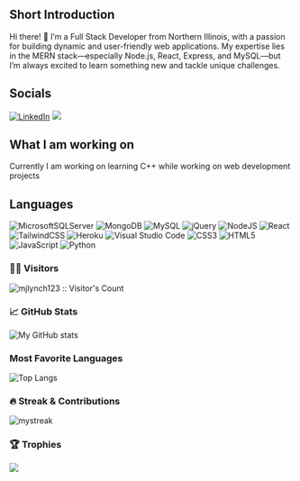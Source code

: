 ## Short Introduction
Hi there! 👋 I’m a Full Stack Developer from Northern Illinois, with a passion for building dynamic and user-friendly web applications. My expertise lies in the MERN stack—especially Node.js, React, Express, and MySQL—but I’m always excited to learn something new and tackle unique challenges.

## Socials
<a href="https://www.linkedin.com/in/martin-lynch-838976123" target="_blank"><img src="https://img.shields.io/badge/LinkedIn-%230077B5.svg?&style=flat-square&logo=linkedin&logoColor=white" alt="LinkedIn"></a>
<a href="https://codepen.io/mjlynch123/pens" target="_blank"><img src="https://img.shields.io/badge/Codepen-000000?style=for-the-badge&logo=codepen&logoColor=white"></a>

## What I am working on
Currently I am working on learning C++ while working on web development projects

## Languages
![MicrosoftSQLServer](https://img.shields.io/badge/Microsoft%20SQL%20Server-CC2927?style=for-the-badge&logo=microsoft%20sql%20server&logoColor=white) ![MongoDB](https://img.shields.io/badge/MongoDB-%234ea94b.svg?style=for-the-badge&logo=mongodb&logoColor=white) ![MySQL](https://img.shields.io/badge/mysql-4479A1.svg?style=for-the-badge&logo=mysql&logoColor=white) ![jQuery](https://img.shields.io/badge/jquery-%230769AD.svg?style=for-the-badge&logo=jquery&logoColor=white) ![NodeJS](https://img.shields.io/badge/node.js-6DA55F?style=for-the-badge&logo=node.js&logoColor=white) ![React](https://img.shields.io/badge/react-%2320232a.svg?style=for-the-badge&logo=react&logoColor=%2361DAFB) ![TailwindCSS](https://img.shields.io/badge/tailwindcss-%2338B2AC.svg?style=for-the-badge&logo=tailwind-css&logoColor=white) ![Heroku](https://img.shields.io/badge/heroku-%23430098.svg?style=for-the-badge&logo=heroku&logoColor=white) ![Visual Studio Code](https://img.shields.io/badge/Visual%20Studio%20Code-0078d7.svg?style=for-the-badge&logo=visual-studio-code&logoColor=white) ![CSS3](https://img.shields.io/badge/css3-%231572B6.svg?style=for-the-badge&logo=css3&logoColor=white) ![HTML5](https://img.shields.io/badge/html5-%23E34F26.svg?style=for-the-badge&logo=html5&logoColor=white) ![JavaScript](https://img.shields.io/badge/javascript-%23323330.svg?style=for-the-badge&logo=javascript&logoColor=%23F7DF1E) ![Python](https://img.shields.io/badge/python-3670A0?style=for-the-badge&logo=python&logoColor=ffdd54)

### 🙋‍♂️ Visitors
<img align="center" src="https://profile-counter.glitch.me/{mjlynch123}/count.svg" alt="mjlynch123 :: Visitor's Count"/>

### 📈 GitHub Stats

![My GitHub stats](https://github-readme-stats.vercel.app/api?username=mjlynch123&show_icons=true&theme=tokyonight)

### Most Favorite Languages

![Top Langs](https://github-readme-stats.vercel.app/api/top-langs/?username=mjlynch123&layout=compact&theme=tokyonight)


### 🔥 Streak & Contributions
<img src="https://github-readme-streak-stats.herokuapp.com/?user=mjlynch123&theme=tokyonight" alt="mystreak"/>

### 🏆 Trophies

<img src="https://github-profile-trophy.vercel.app/?username=mjlynch123&theme=juicyfresh&no-bg=true" />




